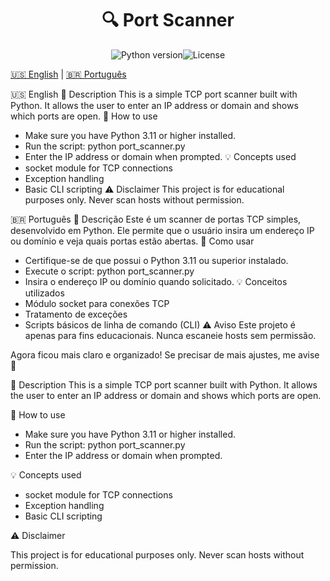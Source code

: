 <h1 align="center">🔍 Port Scanner</h1>
<p align="center"><img src="https://img.shields.io/badge/Python-3.11-blue?logo=python" alt="Python version" /><img src="https://img.shields.io/badge/License-MIT-green.svg" alt="License" /></p>

[🇺🇸 English](README.md) | [🇧🇷 Português](README.pt.md)

🇺🇸 English
📌 Description
This is a simple TCP port scanner built with Python. It allows the user to enter an IP address or domain and shows which ports are open.
🚀 How to use
- Make sure you have Python 3.11 or higher installed.
- Run the script: python port_scanner.py
- Enter the IP address or domain when prompted.
💡 Concepts used
- socket module for TCP connections
- Exception handling
- Basic CLI scripting
⚠️ Disclaimer
This project is for educational purposes only. Never scan hosts without permission.

🇧🇷 Português
📌 Descrição
Este é um scanner de portas TCP simples, desenvolvido em Python. Ele permite que o usuário insira um endereço IP ou domínio e veja quais portas estão abertas.
🚀 Como usar
- Certifique-se de que possui o Python 3.11 ou superior instalado.
- Execute o script: python port_scanner.py
- Insira o endereço IP ou domínio quando solicitado.
💡 Conceitos utilizados
- Módulo socket para conexões TCP
- Tratamento de exceções
- Scripts básicos de linha de comando (CLI)
⚠️ Aviso
Este projeto é apenas para fins educacionais. Nunca escaneie hosts sem permissão.

Agora ficou mais claro e organizado! Se precisar de mais ajustes, me avise 🚀


📌 Description
This is a simple TCP port scanner built with Python. It allows the user to enter an IP address or domain and shows which ports are open.

🚀 How to use
- Make sure you have Python 3.11 or higher installed.
- Run the script: python port_scanner.py
- Enter the IP address or domain when prompted.

💡 Concepts used
- socket module for TCP connections
- Exception handling
- Basic CLI scripting

⚠️ Disclaimer

This project is for educational purposes only.
Never scan hosts without permission.
